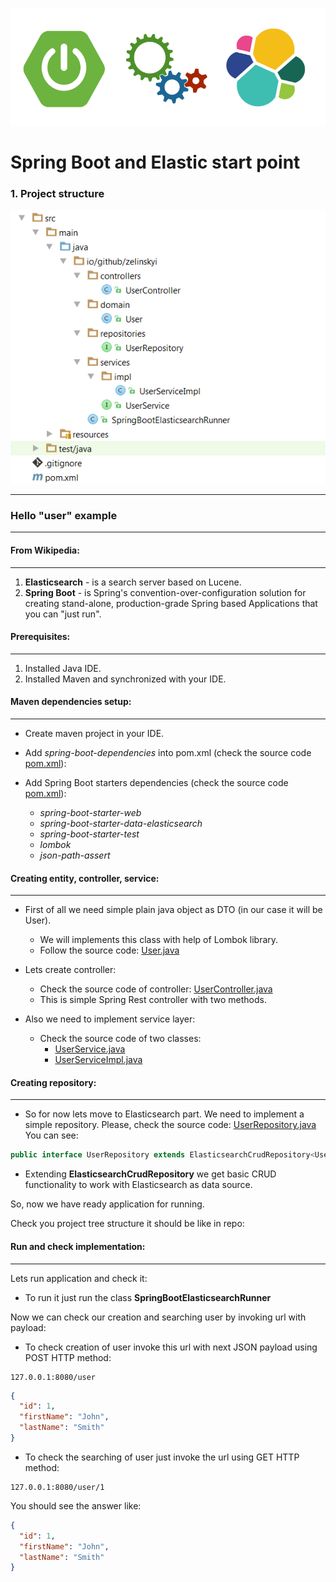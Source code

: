 ![alt text](./etc/sb_el_2.png "Spring Boot and Elastic")


# Spring Boot and Elastic start point

### 1. Project structure

![alt text](./etc/tree.png "Project structure")

***


### Hello "user" example
***

#### From Wikipedia:
***

 1. **Elasticsearch** - is a search server based on Lucene.
 2. **Spring Boot** - is Spring's convention-over-configuration solution for creating stand-alone, production-grade Spring based Applications that you can "just run".


#### Prerequisites:
***

1. Installed Java IDE.
2. Installed Maven and synchronized with your IDE.


#### Maven dependencies setup:
***

* Create maven project in your IDE.
* Add _spring-boot-dependencies_ into pom.xml (check the source code [pom.xml](./pom.xml#L12-27)):
* Add Spring Boot starters dependencies (check the source code [pom.xml](./pom.xml#L34-69)):
  
  * _spring-boot-starter-web_
  * _spring-boot-starter-data-elasticsearch_
  * _spring-boot-starter-test_
  * _lombok_ 
  * _json-path-assert_


#### Creating entity, controller, service:
***

* First of all we need simple plain java object as DTO (in our case it will be User).
  * We will implements this class with help of Lombok library.
  * Follow the source code: [User.java](./src/main/java/io/github/zelinskyi/domain/User.java)

* Lets create controller:
  * Check the source code of controller: [UserController.java](./src/main/java/io/github/zelinskyi/controllers/UserController.java)
  * This is simple Spring Rest controller with two methods.

* Also we need to implement service layer:
  * Check the source code of two classes:
    * [UserService.java](./src/main/java/io/github/zelinskyi/services/UserService.java)
    * [UserServiceImpl.java](./src/main/java/io/github/zelinskyi/services/impl/UserServiceImpl.java)
    

#### Creating repository:
***

* So for now lets move to Elasticsearch part. We need to implement a simple repository.
  Please, check the source code: [UserRepository.java](./src/main/java/io/github/zelinskyi/repositories/UserRepository.java)
  You can see:
  
```java
public interface UserRepository extends ElasticsearchCrudRepository<User, Long> {}
```

* Extending **ElasticsearchCrudRepository** we get basic CRUD functionality to work with Elasticsearch as data source.

So, now we have ready application for running.

Check you project tree structure it should be like in repo:




#### Run and check implementation:
***

Lets run application and check it:

* To run it just run the class **SpringBootElasticsearchRunner**

Now we can check our creation and searching user by invoking url with payload:

* To check creation of user invoke this url with next JSON payload using POST HTTP method: 

```
127.0.0.1:8080/user
```


```json
{
  "id": 1,
  "firstName": "John",
  "lastName": "Smith"
}
```

* To check the searching of user just invoke the url using GET HTTP method:

```
127.0.0.1:8080/user/1
```

You should see the answer like: 

```json
{
  "id": 1,
  "firstName": "John",
  "lastName": "Smith"
}
```